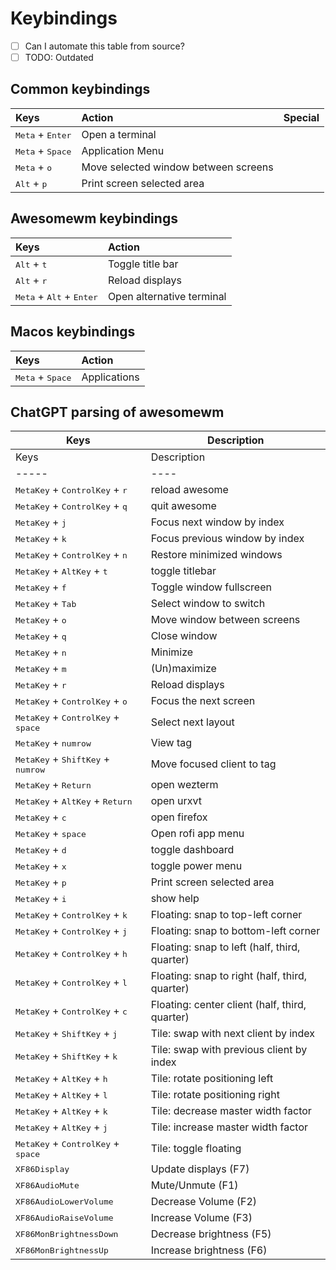 # Keybindings

- [ ] Can I automate this table from source?
- [ ] TODO: Outdated

## Common keybindings

| Keys                               | Action                               | Special |
|:-----------------------------------|:-------------------------------------|:-------:|
| <kbd>Meta</kbd> + <kbd>Enter</kbd> | Open a terminal                      |         |
| <kbd>Meta</kbd> + <kbd>Space</kbd> | Application Menu                     |         |
| <kbd>Meta</kbd> + <kbd>o</kbd>     | Move selected window between screens |         |
| <kbd>Alt</kbd> + <kbd>p</kbd>      | Print screen selected area           |         |

## Awesomewm keybindings

| Keys                                                | Action                    |
|:----------------------------------------------------|:--------------------------|
| <kbd>Alt</kbd> + <kbd>t</kbd>                       | Toggle title bar          |
| <kbd>Alt</kbd> + <kbd>r</kbd>                       | Reload displays           |
| <kbd>Meta</kbd> + <kbd>Alt</kbd> + <kbd>Enter</kbd> | Open alternative terminal |

## Macos keybindings

| Keys                               | Action       |
|:-----------------------------------|:-------------|
| <kbd>Meta</kbd> + <kbd>Space</kbd> | Applications |

## ChatGPT parsing of awesomewm

| Keys                                                          | Description                                    |
|---------------------------------------------------------------|------------------------------------------------|
| Keys                                                          | Description                                    |
| -----                                                         | ----                                           |
| <kbd>MetaKey</kbd> + <kbd>ControlKey</kbd> + <kbd>r</kbd>     | reload awesome                                 |
| <kbd>MetaKey</kbd> + <kbd>ControlKey</kbd> + <kbd>q</kbd>     | quit awesome                                   |
| <kbd>MetaKey</kbd> + <kbd>j</kbd>                             | Focus next window by index                     |
| <kbd>MetaKey</kbd> + <kbd>k</kbd>                             | Focus previous window by index                 |
| <kbd>MetaKey</kbd> + <kbd>ControlKey</kbd> + <kbd>n</kbd>     | Restore minimized windows                      |
| <kbd>MetaKey</kbd> + <kbd>AltKey</kbd> + <kbd>t</kbd>         | toggle titlebar                                |
| <kbd>MetaKey</kbd> + <kbd>f</kbd>                             | Toggle window fullscreen                       |
| <kbd>MetaKey</kbd> + <kbd>Tab</kbd>                           | Select window to switch                        |
| <kbd>MetaKey</kbd> + <kbd>o</kbd>                             | Move window between screens                    |
| <kbd>MetaKey</kbd> + <kbd>q</kbd>                             | Close window                                   |
| <kbd>MetaKey</kbd> + <kbd>n</kbd>                             | Minimize                                       |
| <kbd>MetaKey</kbd> + <kbd>m</kbd>                             | (Un)maximize                                   |
| <kbd>MetaKey</kbd> + <kbd>r</kbd>                             | Reload displays                                |
| <kbd>MetaKey</kbd> + <kbd>ControlKey</kbd> + <kbd>o</kbd>     | Focus the next screen                          |
| <kbd>MetaKey</kbd> + <kbd>ControlKey</kbd> + <kbd>space</kbd> | Select next layout                             |
| <kbd>MetaKey</kbd> + <kbd>numrow</kbd>                        | View tag                                       |
| <kbd>MetaKey</kbd> + <kbd>ShiftKey</kbd> + <kbd>numrow</kbd>  | Move focused client to tag                     |
| <kbd>MetaKey</kbd> + <kbd>Return</kbd>                        | open wezterm                                   |
| <kbd>MetaKey</kbd> + <kbd>AltKey</kbd> + <kbd>Return</kbd>    | open urxvt                                     |
| <kbd>MetaKey</kbd> + <kbd>c</kbd>                             | open firefox                                   |
| <kbd>MetaKey</kbd> + <kbd>space</kbd>                         | Open rofi app menu                             |
| <kbd>MetaKey</kbd> + <kbd>d</kbd>                             | toggle dashboard                               |
| <kbd>MetaKey</kbd> + <kbd>x</kbd>                             | toggle power menu                              |
| <kbd>MetaKey</kbd> + <kbd>p</kbd>                             | Print screen selected area                     |
| <kbd>MetaKey</kbd> + <kbd>i</kbd>                             | show help                                      |
| <kbd>MetaKey</kbd> + <kbd>ControlKey</kbd> + <kbd>k</kbd>     | Floating: snap to top-left corner              |
| <kbd>MetaKey</kbd> + <kbd>ControlKey</kbd> + <kbd>j</kbd>     | Floating: snap to bottom-left corner           |
| <kbd>MetaKey</kbd> + <kbd>ControlKey</kbd> + <kbd>h</kbd>     | Floating: snap to left (half, third, quarter)  |
| <kbd>MetaKey</kbd> + <kbd>ControlKey</kbd> + <kbd>l</kbd>     | Floating: snap to right (half, third, quarter) |
| <kbd>MetaKey</kbd> + <kbd>ControlKey</kbd> + <kbd>c</kbd>     | Floating: center client (half, third, quarter) |
| <kbd>MetaKey</kbd> + <kbd>ShiftKey</kbd> + <kbd>j</kbd>       | Tile: swap with next client by index           |
| <kbd>MetaKey</kbd> + <kbd>ShiftKey</kbd> + <kbd>k</kbd>       | Tile: swap with previous client by index       |
| <kbd>MetaKey</kbd> + <kbd>AltKey</kbd> + <kbd>h</kbd>         | Tile: rotate positioning left                  |
| <kbd>MetaKey</kbd> + <kbd>AltKey</kbd> + <kbd>l</kbd>         | Tile: rotate positioning right                 |
| <kbd>MetaKey</kbd> + <kbd>AltKey</kbd> + <kbd>k</kbd>         | Tile: decrease master width factor             |
| <kbd>MetaKey</kbd> + <kbd>AltKey</kbd> + <kbd>j</kbd>         | Tile: increase master width factor             |
| <kbd>MetaKey</kbd> + <kbd>ControlKey</kbd> + <kbd>space</kbd> | Tile: toggle floating                          |
| <kbd>XF86Display</kbd>                                        | Update displays (F7)                           |
| <kbd>XF86AudioMute</kbd>                                      | Mute/Unmute (F1)                               |
| <kbd>XF86AudioLowerVolume</kbd>                               | Decrease Volume (F2)                           |
| <kbd>XF86AudioRaiseVolume</kbd>                               | Increase Volume (F3)                           |
| <kbd>XF86MonBrightnessDown</kbd>                              | Decrease brightness (F5)                       |
| <kbd>XF86MonBrightnessUp</kbd>                                | Increase brightness (F6)                       |
